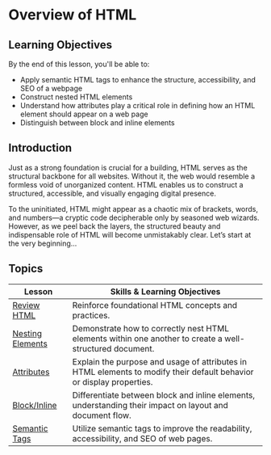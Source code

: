 # Overview of HTML

## Learning Objectives

By the end of this lesson, you'll be able to:

*  Apply semantic HTML tags to enhance the structure, accessibility, and SEO of a webpage
* Construct nested HTML elements
* Understand how attributes play a critical role in defining how an HTML element should appear on a web page
* Distinguish between block and inline elements

## Introduction

Just as a strong foundation is crucial for a building, HTML serves as the structural backbone for all websites. Without it, the web would resemble a formless void of unorganized content. HTML enables us to construct a structured, accessible, and visually engaging digital presence.

To the uninitiated, HTML might appear as a chaotic mix of brackets, words, and numbers—a cryptic code decipherable only by seasoned web wizards. However, as we peel back the layers, the structured beauty and indispensable role of HTML will become unmistakably clear. Let’s start at the very beginning...

## Topics

| Lesson | Skills & Learning Objectives |
| ------ | ---------------------------- |
| [Review HTML](./review-html/README.md)                         | Reinforce foundational HTML concepts and practices. |
| [Nesting Elements](./nesting-elements/README.md) | Demonstrate how to correctly nest HTML elements within one another to create a well-structured document. |
| [Attributes](./html-attributes/README.md) | Explain the purpose and usage of attributes in HTML elements to modify their default behavior or display properties. |
| [Block/Inline](./block-inline/README.md) | Differentiate between block and inline elements, understanding their impact on layout and document flow. |
| [Semantic Tags](./semantic-tags/README.md)                                       | Utilize semantic tags to improve the readability, accessibility, and SEO of web pages. |
